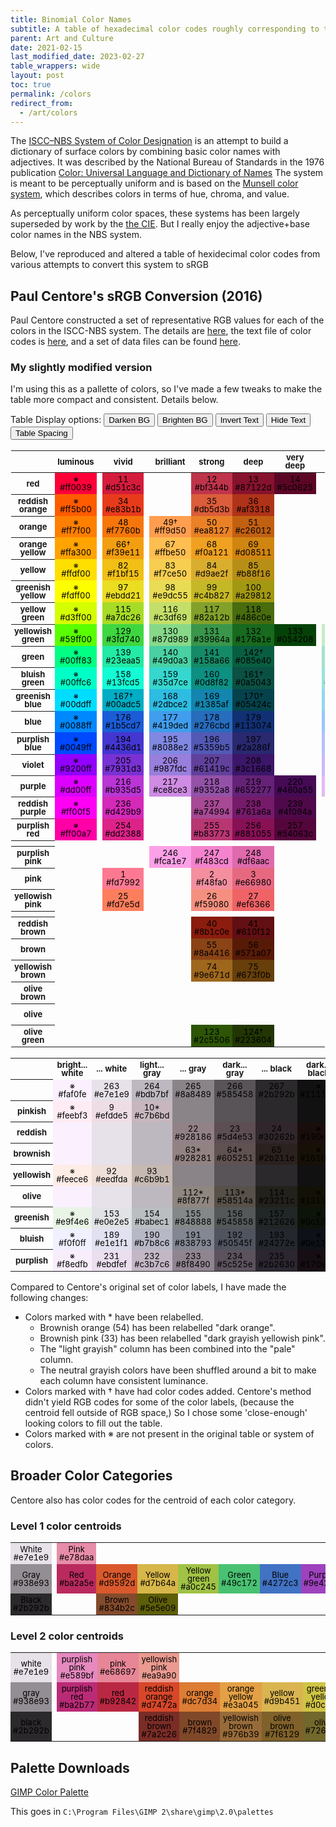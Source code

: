 ```yaml
---
title: Binomial Color Names
subtitle: A table of hexadecimal color codes roughly corresponding to the ISCC–NBS System of Color Designation (with a few modifications).
parent: Art and Culture
date: 2021-02-15
last_modified_date: 2023-02-27
table_wrappers: wide
layout: post
toc: true
permalink: /colors
redirect_from:
  - /art/colors
---
```







The [ISCC–NBS System of Color Designation](https://en.wikipedia.org/wiki/ISCC%E2%80%93NBS_system) is an attempt to build a dictionary of surface colors by combining basic color names with adjectives.
It was described by the National Bureau of Standards in the 1976 publication [Color: Universal Language and Dictionary of Names](https://archive.org/details/coloruniversalla00kell/page/50/mode/2up)
The system is meant to be perceptually uniform and is based on the [Munsell color system](https://en.wikipedia.org/wiki/Munsell_color_system), which describes colors in terms of hue, chroma, and value.

As perceptually uniform color spaces, these systems has been largely superseded by work by the <a href="https://en.wikipedia.org/wiki/International_Commission_on_Illumination">the CIE</a>.
But I really enjoy the adjective+base color names in the NBS system.

Below, I've reproduced and altered a table of hexidecimal color codes from various attempts to convert this system to sRGB






  <style>
    .colorTable {
        border-collapse:collapse;
        border-color: #0000;
        margin-left: auto;
        margin-right: auto;
    }
    .colorTable td {
        padding: 0.25rem;
        text-align: center;
        font-size: small;
        color: black;
        border: none;
        vertical-align: middle;
        line-height: 1;
    }
    .colorTable th {
        padding: 0.25rem;
        text-align: center;
        font-size: small;
        vertical-align: middle;
        line-height: 1;
    }

    .colorcol {
        width: 6rem;
    }
    .spacer {
        width: 0px ;
    }

    .dark-mode .table-wrapper-wide{
        background-color: black;
        color: white;
    }
    .bright-mode .table-wrapper-wide{
        background-color: white;
        color: black;
    }
    .dark-text .colorTable td {
        color:white;
    }
    .invis-text .colorTable td {
        color: rgba(0, 0, 0, 0);
    }
    .spaced-out .colorTable {
        border-collapse:separate;
        border-spacing: 2px;
    }
</style>






## Paul Centore's sRGB Conversion (2016)

Paul Centore constructed a set of representative RGB values for each of the colors in the ISCC-NBS system.
The details are <a href="https://www.munsellcolourscienceforpainters.com/ISCCNBS/ISCCNBSSystem.html">here</a>, 
the text file of color codes is <a href="https://www.munsellcolourscienceforpainters.com/MunsellAndKubelkaMunkToolbox/MunsellAndKubelkaMunkToolboxFeb2017/DataFiles/sRGBcentroidsForISCCNBS.txt">here</a>,
and a set of data files can be found <a href="https://munsellcolourscienceforpainters.com/MunsellAndKubelkaMunkToolbox/MunsellAndKubelkaMunkToolbox.html">here</a>.

### My slightly modified version

I'm using this as a pallette of colors, so I've made a few tweaks to make the table more compact and consistent. Details below.



Table Display options:
<button onclick='nightmode()'>Darken BG</button>
<button onclick='brightmode()'>Brighten BG</button>
<button onclick='nighttext()'>Invert Text</button>
<button onclick='invisitext()'>Hide Text</button>
<button onclick='tightentable()'>Table Spacing</button>
<script>
    function nightmode(){
        document.body.classList.remove("bright-mode")
        document.body.classList.toggle("dark-mode")
    }
    function brightmode(){
        document.body.classList.remove("dark-mode")
        document.body.classList.toggle("bright-mode")
    }
    function nighttext(){
        document.body.classList.toggle("dark-text")
    }
    function invisitext(){
        document.body.classList.toggle("invis-text")
    }
    function tightentable(){
        document.body.classList.toggle("spaced-out")
    }
</script>

<!--


    console.log("AAAAAAA");
    document.documentElement.style.setProperty('--bordercolor', 'red');
    localStorage.setItem("prefers-color-scheme", "dark");
    console.log("AAAAAAA");
-->


<table class="colorTable" border="1"><col><col class="colorcol"><col class="spacer"><col class="colorcol"><col class="spacer"><col class="colorcol"><col class="colorcol"><col class="colorcol"><col class="colorcol"><col class="spacer"><col class="colorcol"><col class="colorcol"><col class="colorcol"><col class="colorcol"><col class="colorcol"><col class="spacer"><col class="colorcol"><col class="colorcol"><col class="colorcol"><col class="colorcol"><col class="colorcol">
<tr><th></th><th>luminous</th><th></th><th>vivid</th><th></th><th>brilliant</th><th>strong</th><th>deep</th><th>very deep</th><th></th><th>very light</th><th>light</th><th>moderate</th><th>dark</th><th>very dark</th><th></th><th>very pale</th><th>pale</th><th>grayish</th><th>dark grayish</th><th>blackish</th></tr>
<tr><th>red</th><td bgcolor="#ff0039">※<br>#ff0039</td><td></td><td bgcolor="#d51c3c">11<br>#d51c3c</td><td></td><td></td><td bgcolor="#bf344b">12<br>#bf344b</td><td bgcolor="#87122d">13<br>#87122d</td><td bgcolor="#5c0625">14<br>#5c0625</td><td></td><td></td><td></td><td bgcolor="#b14955">15<br>#b14955</td><td bgcolor="#742434">16<br>#742434</td><td bgcolor="#481127">17<br>#481127</td><td></td><td></td><td bgcolor="#b4888d">18*<br>#b4888d</td><td bgcolor="#985d62">19<br>#985d62</td><td bgcolor="#53383e">20<br>#53383e</td><td bgcolor="#332127">21<br>#332127</td></tr>
<tr><th>reddish orange</th><td bgcolor="#ff5b00">※<br>#ff5b00</td><td></td><td bgcolor="#e83b1b">34<br>#e83b1b</td><td></td><td></td><td bgcolor="#db5d3b">35<br>#db5d3b</td><td bgcolor="#af3318">36<br>#af3318</td><td></td><td></td><td></td><td></td><td bgcolor="#cd6952">37<br>#cd6952</td><td bgcolor="#a2402b">38<br>#a2402b</td><td></td><td></td><td></td><td></td><td bgcolor="#b97565">39<br>#b97565</td><td></td><td></td></tr>
<tr><th>orange</th><td bgcolor="#ff7f00">※<br>#ff7f00</td><td></td><td bgcolor="#f7760b">48<br>#f7760b</td><td></td><td bgcolor="#ff9d50">49†<br>#ff9d50</td><td bgcolor="#ea8127">50<br>#ea8127</td><td bgcolor="#c26012">51<br>#c26012</td><td></td><td></td><td></td><td bgcolor="#fbaf82">52<br>#fbaf82</td><td bgcolor="#de8d5c">53<br>#de8d5c</td><td bgcolor="#b26633">54*<br>#b26633</td><td></td><td></td><td></td><td></td><td></td><td></td><td></td></tr>
<tr><th>orange yellow</th><td bgcolor="#ffa300">※<br>#ffa300</td><td></td><td bgcolor="#f39e11">66†<br>#f39e11</td><td></td><td bgcolor="#ffbe50">67<br>#ffbe50</td><td bgcolor="#f0a121">68<br>#f0a121</td><td bgcolor="#d08511">69<br>#d08511</td><td></td><td></td><td></td><td bgcolor="#fcc27c">70<br>#fcc27c</td><td bgcolor="#e7a75d">71<br>#e7a75d</td><td bgcolor="#c38639">72<br>#c38639</td><td></td><td></td><td></td><td bgcolor="#eec6a6">73<br>#eec6a6</td><td></td><td></td><td></td></tr>
<tr><th>yellow</th><td bgcolor="#ffdf00">※<br>#ffdf00</td><td></td><td bgcolor="#f1bf15">82<br>#f1bf15</td><td></td><td bgcolor="#f7ce50">83<br>#f7ce50</td><td bgcolor="#d9ae2f">84<br>#d9ae2f</td><td bgcolor="#b88f16">85<br>#b88f16</td><td></td><td></td><td></td><td bgcolor="#f4d284">86<br>#f4d284</td><td bgcolor="#d2af63">87<br>#d2af63</td><td bgcolor="#b08f42">88<br>#b08f42</td><td></td><td></td><td></td><td bgcolor="#efd7b2">89<br>#efd7b2</td><td bgcolor="#c8b18b">90<br>#c8b18b</td><td bgcolor="#a99066">91<br>#a99066</td><td></td></tr>
<tr><th>greenish yellow</th><td bgcolor="#fdff00">※<br>#fdff00</td><td></td><td bgcolor="#ebdd21">97<br>#ebdd21</td><td></td><td bgcolor="#e9dc55">98<br>#e9dc55</td><td bgcolor="#c4b827">99<br>#c4b827</td><td bgcolor="#a29812">100<br>#a29812</td><td></td><td></td><td></td><td bgcolor="#e9dd8a">101<br>#e9dd8a</td><td bgcolor="#c0b55e">102<br>#c0b55e</td><td bgcolor="#9e953c">103<br>#9e953c</td><td></td><td></td><td></td><td bgcolor="#e6dcab">104<br>#e6dcab</td><td bgcolor="#beb584">105<br>#beb584</td><td></td><td></td></tr>
<tr><th>yellow green</th><td bgcolor="#d3ff00">※<br>#d3ff00</td><td></td><td bgcolor="#a7dc26">115<br>#a7dc26</td><td></td><td bgcolor="#c3df69">116<br>#c3df69</td><td bgcolor="#82a12b">117<br>#82a12b</td><td bgcolor="#486c0e">118<br>#486c0e</td><td></td><td></td><td></td><td bgcolor="#cedb9f">119<br>#cedb9f</td><td bgcolor="#8b9a5f">120<br>#8b9a5f</td><td></td><td></td><td></td><td></td><td bgcolor="#d7d7c1">121<br>#d7d7c1</td><td bgcolor="#979a85">122<br>#979a85</td><td></td><td></td></tr>
<tr><th>yellowish green</th><td bgcolor="#59ff00">※<br>#59ff00</td><td></td><td bgcolor="#3fd740">129<br>#3fd740</td><td></td><td bgcolor="#87d989">130<br>#87d989</td><td bgcolor="#39964a">131<br>#39964a</td><td bgcolor="#176a1e">132<br>#176a1e</td><td bgcolor="#054208">133<br>#054208</td><td></td><td bgcolor="#c5edc4">134<br>#c5edc4</td><td bgcolor="#9cc69c">135<br>#9cc69c</td><td bgcolor="#669069">136<br>#669069</td><td bgcolor="#2f5d3a">137<br>#2f5d3a</td><td bgcolor="#10361a">138<br>#10361a</td><td></td><td></td><td></td><td></td><td></td><td></td></tr>
<tr><th>green</th><td bgcolor="#00ff83">※<br>#00ff83</td><td></td><td bgcolor="#23eaa5">139<br>#23eaa5</td><td></td><td bgcolor="#49d0a3">140<br>#49d0a3</td><td bgcolor="#158a66">141<br>#158a66</td><td bgcolor="#085e40">142†<br>#085e40</td><td></td><td></td><td bgcolor="#a6e2ca">143<br>#a6e2ca</td><td bgcolor="#6fac95">144<br>#6fac95</td><td bgcolor="#337762">145<br>#337762</td><td bgcolor="#164e3d">146<br>#164e3d</td><td bgcolor="#0c2e24">147<br>#0c2e24</td><td></td><td bgcolor="#c7d9d6">148<br>#c7d9d6</td><td bgcolor="#94a6a3">149<br>#94a6a3</td><td bgcolor="#61716e">150<br>#61716e</td><td bgcolor="#394746">151<br>#394746</td><td bgcolor="#1f2a2a">152<br>#1f2a2a</td></tr>
<tr><th>bluish green</th><td bgcolor="#00ffc6">※<br>#00ffc6</td><td></td><td bgcolor="#13fcd5">158<br>#13fcd5</td><td></td><td bgcolor="#35d7ce">159<br>#35d7ce</td><td bgcolor="#0d8f82">160<br>#0d8f82</td><td bgcolor="#0a5043">161†<br>#0a5043</td><td></td><td></td><td bgcolor="#98e1e0">162<br>#98e1e0</td><td bgcolor="#5fabab">163<br>#5fabab</td><td bgcolor="#297a7b">164<br>#297a7b</td><td bgcolor="#154b4d">165<br>#154b4d</td><td bgcolor="#0a2d2e">166<br>#0a2d2e</td><td></td><td></td><td></td><td></td><td></td><td></td></tr>
<tr><th>greenish blue</th><td bgcolor="#00ddff">※<br>#00ddff</td><td></td><td bgcolor="#00adc5">167†<br>#00adc5</td><td></td><td bgcolor="#2dbce2">168<br>#2dbce2</td><td bgcolor="#1385af">169<br>#1385af</td><td bgcolor="#05424c">170†<br>#05424c</td><td></td><td></td><td bgcolor="#94d6ef">171<br>#94d6ef</td><td bgcolor="#65a8c3">172<br>#65a8c3</td><td bgcolor="#2a7691">173<br>#2a7691</td><td bgcolor="#134a60">174<br>#134a60</td><td bgcolor="#0b2c3b">175<br>#0b2c3b</td><td></td><td></td><td></td><td></td><td></td><td></td></tr>
<tr><th>blue</th><td bgcolor="#0088ff">※<br>#0088ff</td><td></td><td bgcolor="#1b5cd7">176<br>#1b5cd7</td><td></td><td bgcolor="#419ded">177<br>#419ded</td><td bgcolor="#276cbd">178<br>#276cbd</td><td bgcolor="#113074">179<br>#113074</td><td></td><td></td><td bgcolor="#99c6f9">180<br>#99c6f9</td><td bgcolor="#73a4dc">181<br>#73a4dc</td><td bgcolor="#34689e">182<br>#34689e</td><td bgcolor="#173459">183<br>#173459</td><td></td><td></td><td bgcolor="#c2d2ec">184<br>#c2d2ec</td><td bgcolor="#91a2bb">185<br>#91a2bb</td><td bgcolor="#54687f">186<br>#54687f</td><td bgcolor="#323f4e">187<br>#323f4e</td><td bgcolor="#1e2531">188<br>#1e2531</td></tr>
<tr><th>purplish blue</th><td bgcolor="#0049ff">※<br>#0049ff</td><td></td><td bgcolor="#4436d1">194<br>#4436d1</td><td></td><td bgcolor="#8088e2">195<br>#8088e2</td><td bgcolor="#5359b5">196<br>#5359b5</td><td bgcolor="#2a286f">197<br>#2a286f</td><td></td><td></td><td bgcolor="#b7c0f8">198<br>#b7c0f8</td><td bgcolor="#8991cb">199<br>#8991cb</td><td bgcolor="#4d4e87">200<br>#4d4e87</td><td bgcolor="#222248">201<br>#222248</td><td></td><td></td><td bgcolor="#c5c9f0">202<br>#c5c9f0</td><td bgcolor="#8e92b7">203<br>#8e92b7</td><td bgcolor="#494d71">204<br>#494d71</td><td></td><td></td></tr>
<tr><th>violet</th><td bgcolor="#9200ff">※<br>#9200ff</td><td></td><td bgcolor="#7931d3">205<br>#7931d3</td><td></td><td bgcolor="#987fdc">206<br>#987fdc</td><td bgcolor="#61419c">207<br>#61419c</td><td bgcolor="#3c1668">208<br>#3c1668</td><td></td><td></td><td bgcolor="#c9baf8">209<br>#c9baf8</td><td bgcolor="#9b8cca">210<br>#9b8cca</td><td bgcolor="#5c4985">211<br>#5c4985</td><td bgcolor="#34254d">212<br>#34254d</td><td></td><td></td><td bgcolor="#d0c6ef">213<br>#d0c6ef</td><td bgcolor="#9a90b5">214<br>#9a90b5</td><td bgcolor="#584e72">215<br>#584e72</td><td></td><td></td></tr>
<tr><th>purple</th><td bgcolor="#dd00ff">※<br>#dd00ff</td><td></td><td bgcolor="#b935d5">216<br>#b935d5</td><td></td><td bgcolor="#ce8ce3">217<br>#ce8ce3</td><td bgcolor="#9352a8">218<br>#9352a8</td><td bgcolor="#652277">219<br>#652277</td><td bgcolor="#460a55">220<br>#460a55</td><td></td><td bgcolor="#e4b9f3">221<br>#e4b9f3</td><td bgcolor="#bc93cc">222<br>#bc93cc</td><td bgcolor="#875e96">223<br>#875e96</td><td bgcolor="#563762">224<br>#563762</td><td bgcolor="#371b41">225<br>#371b41</td><td></td><td bgcolor="#e0cbeb">226<br>#e0cbeb</td><td bgcolor="#ad97b3">227<br>#ad97b3</td><td bgcolor="#7b667e">228<br>#7b667e</td><td bgcolor="#513f51">229<br>#513f51</td><td bgcolor="#2f2231">230<br>#2f2231</td></tr>
<tr><th>reddish purple</th><td bgcolor="#ff00f5">※<br>#ff00f5</td><td></td><td bgcolor="#d429b9">236<br>#d429b9</td><td></td><td></td><td bgcolor="#a74994">237<br>#a74994</td><td bgcolor="#761a6a">238<br>#761a6a</td><td bgcolor="#4f094a">239<br>#4f094a</td><td></td><td></td><td bgcolor="#bd80ae">240<br>#bd80ae</td><td bgcolor="#965888">241<br>#965888</td><td bgcolor="#5f3458">242<br>#5f3458</td><td bgcolor="#3f183c">243<br>#3f183c</td><td></td><td></td><td bgcolor="#ad89a5">244<br>#ad89a5</td><td bgcolor="#86627e">245<br>#86627e</td><td></td><td></td></tr>
<tr><th>purplish red</th><td bgcolor="#ff00a7">※<br>#ff00a7</td><td></td><td bgcolor="#dd2388">254<br>#dd2388</td><td></td><td></td><td bgcolor="#b83773">255<br>#b83773</td><td bgcolor="#881055">256<br>#881055</td><td bgcolor="#54063c">257<br>#54063c</td><td></td><td></td><td></td><td bgcolor="#ab4b74">258<br>#ab4b74</td><td bgcolor="#6e294c">259<br>#6e294c</td><td bgcolor="#431432">260<br>#431432</td><td></td><td></td><td bgcolor="#b2879b">261*<br>#b2879b</td><td bgcolor="#945c73">262<br>#945c73</td><td></td><td></td></tr>
<tr><th></th><td></td><td></td><td></td><td></td><td></td><td></td><td></td><td></td><td></td><td></td><td></td><td></td><td></td><td></td><td></td><td></td><td></td><td></td><td></td><td></td></tr>
<tr><th>purplish pink</th><td></td><td></td><td></td><td></td><td bgcolor="#fca1e7">246<br>#fca1e7</td><td bgcolor="#f483cd">247<br>#f483cd</td><td bgcolor="#df6aac">248<br>#df6aac</td><td></td><td></td><td></td><td bgcolor="#f5b2db">249<br>#f5b2db</td><td bgcolor="#de98bf">250<br>#de98bf</td><td bgcolor="#c67d9d">251<br>#c67d9d</td><td></td><td></td><td></td><td bgcolor="#ebc8df">252<br>#ebc8df</td><td bgcolor="#c7a3b9">253<br>#c7a3b9</td><td></td><td></td></tr>
<tr><th>pink</th><td></td><td></td><td bgcolor="#fd7992">1<br>#fd7992</td><td></td><td></td><td bgcolor="#f48fa0">2<br>#f48fa0</td><td bgcolor="#e66980">3<br>#e66980</td><td></td><td></td><td></td><td bgcolor="#f8c3ce">4<br>#f8c3ce</td><td bgcolor="#e2a3ae">5<br>#e2a3ae</td><td bgcolor="#c5808a">6<br>#c5808a</td><td></td><td></td><td></td><td bgcolor="#efd1dc">7<br>#efd1dc</td><td bgcolor="#cbadb7">8<br>#cbadb7</td><td></td><td></td></tr>
<tr><th>yellowish pink</th><td></td><td></td><td bgcolor="#fd7e5d">25<br>#fd7e5d</td><td></td><td></td><td bgcolor="#f59080">26<br>#f59080</td><td bgcolor="#ef6366">27<br>#ef6366</td><td></td><td></td><td></td><td bgcolor="#f8c4b6">28<br>#f8c4b6</td><td bgcolor="#e2a698">29<br>#e2a698</td><td bgcolor="#c9807e">30<br>#c9807e</td><td></td><td></td><td></td><td bgcolor="#f1d3d1">31<br>#f1d3d1</td><td bgcolor="#cbacac">32<br>#cbacac</td><td bgcolor="#cbafa7">33*<br>#cbafa7</td><td></td></tr>
<tr><th></th><td></td><td></td><td></td><td></td><td></td><td></td><td></td><td></td><td></td><td></td><td></td><td></td><td></td><td></td><td></td><td></td><td></td><td></td><td></td><td></td></tr>
<tr><th>reddish brown</th><td></td><td></td><td></td><td></td><td></td><td bgcolor="#8b1c0e">40<br>#8b1c0e</td><td bgcolor="#610f12">41<br>#610f12</td><td></td><td></td><td></td><td bgcolor="#ac7a73">42<br>#ac7a73</td><td bgcolor="#7d423b">43<br>#7d423b</td><td bgcolor="#461d1e">44<br>#461d1e</td><td></td><td></td><td></td><td bgcolor="#9e7f7a">45*<br>#9e7f7a</td><td bgcolor="#6c4d4b">46<br>#6c4d4b</td><td bgcolor="#43292a">47<br>#43292a</td><td></td></tr>
<tr><th>brown</th><td></td><td></td><td></td><td></td><td></td><td bgcolor="#8a4416">55<br>#8a4416</td><td bgcolor="#571a07">56<br>#571a07</td><td></td><td></td><td></td><td bgcolor="#ad7c63">57<br>#ad7c63</td><td bgcolor="#724a38">58<br>#724a38</td><td bgcolor="#442112">59<br>#442112</td><td></td><td></td><td></td><td bgcolor="#997f75">60*<br>#997f75</td><td bgcolor="#674f48">61<br>#674f48</td><td bgcolor="#3e2c28">62<br>#3e2c28</td><td></td></tr>
<tr><th>yellowish brown</th><td></td><td></td><td></td><td></td><td></td><td bgcolor="#9e671d">74<br>#9e671d</td><td bgcolor="#673f0b">75<br>#673f0b</td><td></td><td></td><td></td><td bgcolor="#c49a74">76<br>#c49a74</td><td bgcolor="#886648">77<br>#886648</td><td bgcolor="#50341a">78<br>#50341a</td><td></td><td></td><td></td><td bgcolor="#b49b8d">79*<br>#b49b8d</td><td bgcolor="#7e695d">80<br>#7e695d</td><td bgcolor="#4d3d33">81<br>#4d3d33</td><td></td></tr>
<tr><th>olive brown</th><td></td><td></td><td></td><td></td><td></td><td></td><td></td><td></td><td></td><td></td><td bgcolor="#997736">94<br>#997736</td><td bgcolor="#705420">95<br>#705420</td><td bgcolor="#3f2c10">96<br>#3f2c10</td><td></td><td></td><td></td><td></td><td></td><td></td><td></td></tr>
<tr><th>olive</th><td></td><td></td><td></td><td></td><td></td><td></td><td></td><td></td><td></td><td></td><td bgcolor="#8b7d2e">106<br>#8b7d2e</td><td bgcolor="#64591a">107<br>#64591a</td><td bgcolor="#352e0a">108<br>#352e0a</td><td></td><td></td><td></td><td bgcolor="#8e856f">109*<br>#8e856f</td><td bgcolor="#5d553f">110<br>#5d553f</td><td bgcolor="#35301c">111<br>#35301c</td><td></td></tr>
<tr><th>olive green</th><td></td><td></td><td></td><td></td><td></td><td bgcolor="#2c5506">123<br>#2c5506</td><td bgcolor="#223604">124†<br>#223604</td><td></td><td></td><td></td><td></td><td bgcolor="#495b22">125<br>#495b22</td><td bgcolor="#20340b">126<br>#20340b</td><td></td><td></td><td></td><td></td><td bgcolor="#545947">127<br>#545947</td><td bgcolor="#2f3326">128<br>#2f3326</td><td></td></tr>
</table>




<table class="colorTable">
    <col><col class="colorcol"><col class="colorcol"><col class="colorcol"><col class="colorcol"><col class="colorcol">
  <tr><th></th><th>bright... white</th><th>... white</th><th>light... gray</th><th>... gray</th><th>dark... gray</th><th>... black</th><th>dark... black</th></tr>
    <tr><th></th>
        <td bgcolor="#faf0fe">※<br>#faf0fe</td>
        <td bgcolor="#e7e1e9">263<br>#e7e1e9</td>
        <td bgcolor="#bdb7bf">264<br>#bdb7bf</td>
        <td bgcolor="#8a8489">265<br>#8a8489</td>
        <td bgcolor="#585458">266<br>#585458</td>
        <td bgcolor="#2b292b">267<br>#2b292b</td>
        <td bgcolor="#111111">※<br>#111111</td>
    </tr>
    <tr><th>pinkish</th>
        <td bgcolor="#feebf3">※<br>#feebf3</td>
        <td bgcolor="#efdde5">9<br>#efdde5</td>
        <td bgcolor="#c7b6bd">10*<br>#c7b6bd</td>
        <td bgcolor="#8a8489"></td>
        <td bgcolor="#585458"></td>
        <td bgcolor="#2b292b"></td>
        <td bgcolor="#111111"></td>
    </tr>
    <tr><th>reddish</th>
        <td bgcolor="#faf0fe"><br></td>
        <td bgcolor="#e7e1e9"></td>
        <td bgcolor="#bdb7bf"></td>
        <td bgcolor="#928186">22<br>#928186</td>
        <td bgcolor="#5d4e53">23<br>#5d4e53</td>
        <td bgcolor="#30262b">24<br>#30262b</td>
        <td bgcolor="#190e0b">※<br>#190e0b</td>
    </tr>
    <tr><th>brownish</th>
        <td bgcolor="#faf0fe"><br></td>
        <td bgcolor="#e7e1e9"></td>
        <td bgcolor="#bdb7bf"></td>
        <td bgcolor="#928281">63*<br>#928281</td>
        <td bgcolor="#605251">64*<br>#605251</td>
        <td bgcolor="#2b211e">65<br>#2b211e</td>
        <td bgcolor="#161006">※<br>#161006</td>
    </tr>
    <tr><th>yellowish</th>
        <td bgcolor="#feece6">※<br>#feece6</td>
        <td bgcolor="#eedfda">92<br>#eedfda</td>
        <td bgcolor="#c6b9b1">93<br>#c6b9b1</td>
        <td bgcolor="#8a8489"></td>
        <td bgcolor="#585458"></td>
        <td bgcolor="#2b292b"></td>
        <td bgcolor="#111111"></td>
    </tr>
    <tr><th>olive</th>
        <td bgcolor="#faf0fe"><br></td>
        <td bgcolor="#e7e1e9"></td>
        <td bgcolor="#bdb7bf"></td>
        <td bgcolor="#8f877f">112*<br>#8f877f</td>
        <td bgcolor="#58514a">113*<br>#58514a</td>
        <td bgcolor="#23211c">114<br>#23211c</td>
        <td bgcolor="#131106">※<br>#131106</td>
    </tr>
    <tr><th>greenish</th>
        <td bgcolor="#e9f4e6">※<br>#e9f4e6</td>
        <td bgcolor="#e0e2e5">153<br>#e0e2e5</td>
        <td bgcolor="#babec1">154<br>#babec1</td>
        <td bgcolor="#848888">155<br>#848888</td>
        <td bgcolor="#545858">156<br>#545858</td>
        <td bgcolor="#212626">157<br>#212626</td>
        <td bgcolor="#0c1309">※<br>#0c1309</td>
    </tr>
    <tr><th>bluish</th>
        <td bgcolor="#f0f0ff">※<br>#f0f0ff</td>
        <td bgcolor="#e1e1f1">189<br>#e1e1f1</td>
        <td bgcolor="#b7b8c6">190<br>#b7b8c6</td>
        <td bgcolor="#838793">191<br>#838793</td>
        <td bgcolor="#50545f">192<br>#50545f</td>
        <td bgcolor="#24272e">193<br>#24272e</td>
        <td bgcolor="#0e1118">※<br>#0e1118</td>
    </tr>
    <tr><th>purplish</th>
        <td bgcolor="#f8edfb">※<br>#f8edfb</td>
        <td bgcolor="#ebdfef">231<br>#ebdfef</td>
        <td bgcolor="#c3b7c6">232<br>#c3b7c6</td>
        <td bgcolor="#8f8490">233<br>#8f8490</td>
        <td bgcolor="#5c525e">234<br>#5c525e</td>
        <td bgcolor="#2b2630">235<br>#2b2630</td>
        <td bgcolor="#170e14">※<br>#170e14</td>
    </tr>
</table>


Compared to Centore's original set of color labels,
I have made the following changes:

- Colors marked with * have been relabelled.
    - Brownish orange (54) has been relabelled "dark orange".
    - Brownish pink (33) has been relabelled "dark grayish yellowish pink".
    - The "light grayish" column has been combined into the "pale" column.
    - The neutral grayish colors have been shuffled around a bit to make each column have consistent luminance.
- Colors marked with † have had color codes added. Centore's method didn't yield RGB codes for some of the color labels, (because the centroid fell outside of RGB space,) So I chose some 'close-enough' looking colors to fill out the table.
- Colors marked with ※ are not present in the original table or system of colors.



## Broader Color Categories


Centore also has color codes for the centroid of each color category.




### Level 1 color centroids

<table class="colorTable">
    <col class="colorcol"><col><col class="colorcol">
    <col class="colorcol"><col class="colorcol"><col class="colorcol">
    <col class="colorcol"><col class="colorcol"><col class="colorcol">
    <tr>
        <td bgcolor="#e7e1e9">White<br>#e7e1e9</td>
        <td></td>
        <td bgcolor="#e78daa">Pink<br>#e78daa</td>
    </tr>
    <tr>
        <td bgcolor="#938e93">Gray<br>#938e93</td>
        <td></td>
        <td bgcolor="#ba2a5e">Red<br>#ba2a5e</td>
        <td bgcolor="#d9592d">Orange<br>#d9592d</td>
        <td bgcolor="#d7b64a">Yellow<br>#d7b64a</td>
        <td bgcolor="#a0c245">Yellow green<br>#a0c245</td>
        <td bgcolor="#49c172">Green<br>#49c172</td>
        <td bgcolor="#4272c3">Blue<br>#4272c3</td>
        <td bgcolor="#9e42bd">Purple<br>#9e42bd</td>
    </tr>
    <tr>
        <td bgcolor="#2b292b">Black<br>#2b292b</td>
        <td></td>
        <td></td>
        <td bgcolor="#834b2c">Brown<br>#834b2c</td>
        <td bgcolor="#5e5e09">Olive<br>#5e5e09</td>
    </tr>
</table>



### Level 2 color centroids
<table class="colorTable">
    <col class="colorcol"><col><col class="colorcol">
    <col class="colorcol"><col class="colorcol"><col class="colorcol">
    <col class="colorcol"><col class="colorcol"><col class="colorcol">
    <col class="colorcol"><col class="colorcol"><col class="colorcol">
    <col class="colorcol"><col class="colorcol"><col class="colorcol">
    <col class="colorcol"><col class="colorcol"><col class="colorcol">
    <col class="colorcol">
    <tr>
        <td bgcolor="#e7e1e9">white<br>#e7e1e9</td>
        <td></td>
        <td bgcolor="#e589bf">purplish pink<br>#e589bf</td>
        <td bgcolor="#e68697">pink<br>#e68697</td>
        <td bgcolor="#ea9a90">yellowish pink<br>#ea9a90</td>
    </tr>
    <tr>
        <td bgcolor="#938e93">gray<br>#938e93</td>
        <td></td>
        <td bgcolor="#ba2b77">purplish red<br>#ba2b77</td>
        <td bgcolor="#b92842">red<br>#b92842</td>
        <td bgcolor="#d7472a">reddish orange<br>#d7472a</td>
        <td bgcolor="#dc7d34">orange<br>#dc7d34</td>
        <td bgcolor="#e3a045">orange yellow<br>#e3a045</td>
        <td bgcolor="#d9b451">yellow<br>#d9b451</td>
        <td bgcolor="#d0c445">greenish yellow<br>#d0c445</td>
        <td bgcolor="#a0c245">yellow green<br>#a0c245</td>
        <td bgcolor="#4ac34d">yellowish green<br>#4ac34d</td>
        <td bgcolor="#4fbf9a">green<br>#4fbf9a</td>
        <td bgcolor="#43bdb8">bluish green<br>#43bdb8</td>
        <td bgcolor="#3ea6c6">greenish blue<br>#3ea6c6</td>
        <td bgcolor="#3b74c0">blue<br>#3b74c0</td>
        <td bgcolor="#4f47c6">purplish blue<br>#4f47c6</td>
        <td bgcolor="#7842c5">violet<br>#7842c5</td>
        <td bgcolor="#ac4ac3">purple<br>#ac4ac3</td>
        <td bgcolor="#bb30a4">reddish purple<br>#bb30a4</td>
    </tr>
    <tr>
        <td bgcolor="#2b292b">black<br>#2b292b</td>
        <td></td>
        <td></td>
        <td></td>
        <td bgcolor="#7a2c26">reddish brown<br>#7a2c26</td>
        <td bgcolor="#7f4829">brown<br>#7f4829</td>
        <td bgcolor="#976b39">yellowish brown<br>#976b39</td>
        <td bgcolor="#7f6129">olive brown<br>#7f6129</td>
        <td bgcolor="#72672c">olive<br>#72672c</td>
        <td bgcolor="#3e501f">olive green<br>#3e501f</td>
    </tr>
    <!--<tr>
        <td bgcolor="#e7e1e9">white<br>#e7e1e9</td>
        <td bgcolor="#938e93">gray<br>#938e93</td>
        <td bgcolor="#2b292b">black<br>#2b292b</td>
    </tr>-->
</table>


## Palette Downloads

[GIMP Color Palette](ISCCNBS.gpl)

This goes in `C:\Program Files\GIMP 2\share\gimp\2.0\palettes`


